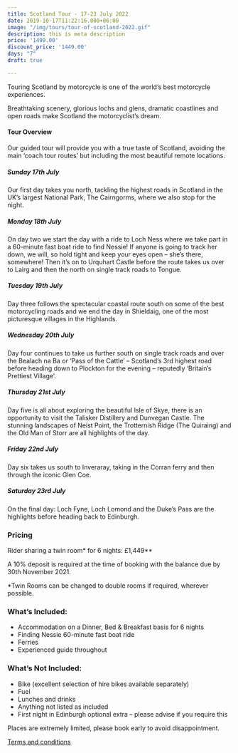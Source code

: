 ```yaml
---
title: Scotland Tour - 17-23 July 2022
date: 2019-10-17T11:22:16.000+06:00
image: "/img/tours/tour-of-scotland-2022.gif"
description: this is meta description
price: '1499.00'
discount_price: '1449.00'
days: "7"
draft: true

---
```

Touring Scotland by motorcycle is one of the world’s best motorcycle experiences.

Breathtaking scenery, glorious lochs and glens, dramatic coastlines and open roads make Scotland the motorcyclist’s dream.

#### Tour Overview

Our guided tour will provide you with a true taste of Scotland, avoiding the main ‘coach tour routes’ but including the most beautiful remote locations.

##### Sunday 17th July

Our first day takes you north, tackling the highest roads in Scotland in the UK’s largest National Park, The Cairngorms, where we also stop for the night.

##### Monday 18th July

On day two we start the day with a ride to Loch Ness where we take part in a 60-minute fast boat ride to find Nessie! If anyone is going to track her down, we will, so hold tight and keep your eyes open – she’s there, somewhere! Then it’s on to Urquhart Castle before the route takes us over to Lairg and then the north on single track roads to Tongue.

##### Tuesday 19th July

Day three follows the spectacular coastal route south on some of the best motorcycling roads and we end the day in Shieldaig, one of the most picturesque villages in the Highlands.

##### Wednesday 20th July

Day four continues to take us further south on single track roads and over the Bealach na Ba or ‘Pass of the Cattle’ – Scotland’s 3rd highest road before heading down to Plockton for the evening – reputedly ‘Britain’s Prettiest Village’.

##### Thursday 21st July

Day five is all about exploring the beautiful Isle of Skye, there is an opportunity to visit the Talisker Distillery and Dunvegan Castle. The stunning landscapes of Neist Point, the Trotternish Ridge (The Quiraing) and the Old Man of Storr are all highlights of the day.

##### Friday 22nd July

Day six takes us south to Inveraray, taking in the Corran ferry and then through the iconic Glen Coe.

##### Saturday 23rd July

On the final day: Loch Fyne, Loch Lomond and the Duke’s Pass are the highlights before heading back to Edinburgh.

### Pricing

Rider sharing a twin room* for 6 nights: £1,449**

A 10% deposit is required at the time of booking with the balance due by 30th November 2021.

*Twin Rooms can be changed to double rooms if required, wherever possible.

### What’s Included:

* Accommodation on a Dinner, Bed & Breakfast basis for 6 nights  
* Finding Nessie 60-minute fast boat ride  
* Ferries  
* Experienced guide throughout  

### What’s Not Included:

* Bike (excellent selection of hire bikes available separately)  
* Fuel  
* Lunches and drinks  
* Anything not listed as included  
* First night in Edinburgh optional extra – please advise if you require this  

Places are extremely limited, please book early to avoid disappointment.

[Terms and conditions](/terms/tour-terms)